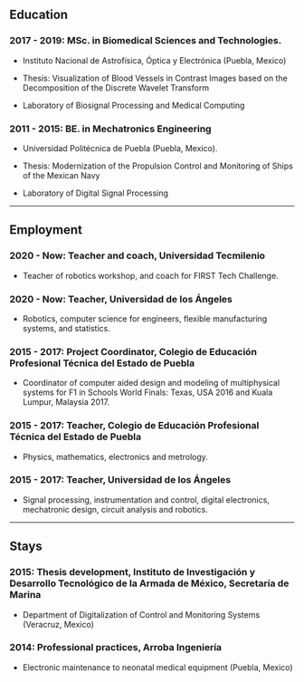 


## Education

### 2017 - 2019:  MSc. in Biomedical Sciences and Technologies. 
   *  Instituto Nacional de Astrofísica, Óptica y Electrónica (Puebla, Mexico)

   * Thesis: Visualization of Blood Vessels in Contrast Images based on the Decomposition of the Discrete Wavelet Transform
   * Laboratory of Biosignal Processing and Medical Computing


### 2011 - 2015:   BE. in Mechatronics Engineering
   *  Universidad Politécnica de Puebla (Puebla, Mexico).

   * Thesis: Modernization of the Propulsion Control and Monitoring of Ships of the Mexican Navy
   * Laboratory of  Digital Signal Processing

___


## Employment

### 2020 - Now: Teacher and coach,  Universidad Tecmilenio
  * Teacher of robotics workshop, and coach for FIRST Tech Challenge.

### 2020 - Now: Teacher, Universidad de los Ángeles
* Robotics, computer science for engineers, flexible manufacturing systems, and statistics.

### 2015 - 2017: Project Coordinator,  Colegio de Educación Profesional Técnica del Estado de Puebla
  *  Coordinator of computer aided design and modeling of multiphysical systems for F1 in Schools World Finals: Texas, USA 2016 and Kuala Lumpur, Malaysia 2017.

### 2015 - 2017: Teacher,  Colegio de Educación Profesional Técnica del Estado de Puebla

  * Physics, mathematics, electronics and metrology. 

### 2015 - 2017: Teacher, Universidad de los Ángeles
  * Signal processing, instrumentation and control, digital electronics, mechatronic design, circuit analysis and robotics.

___

## Stays
### 2015:  Thesis development, Instituto de Investigación y Desarrollo Tecnológico de la Armada de México, Secretaría de Marina
* Department of Digitalization of Control and Monitoring Systems (Veracruz, Mexico)

### 2014:  Professional practices, Arroba Ingeniería
  * Electronic maintenance to neonatal medical equipment (Puebla, Mexico)